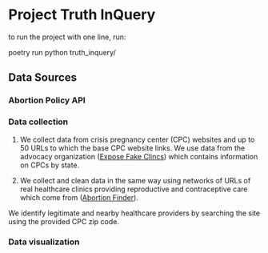 # Project Truth InQuery

to run the project with one line, run:

poetry run python truth_inquery/

## Data Sources
### Abortion Policy API

### Data collection
1. We collect data from crisis pregnancy center (CPC) websites and up to 50 URLs to which the base CPC website links. 
We use data from the advocacy organization ([Expose Fake Clincs](https://www.exposefakeclinics.com/)) which contains information on CPCs by state. 


2. We collect and clean data in the same way using networks of URLs of real healthcare clinics providing reproductive and contraceptive care which come from ([Abortion Finder](https://www.abortionfinder.org/)). 

We identify legitimate and nearby healthcare providers by searching the 
site using the provided CPC zip code. 

### Data visualization
